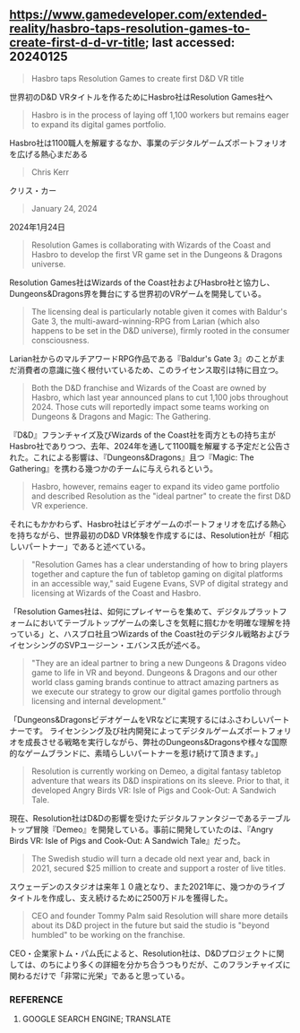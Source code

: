 ## https://www.gamedeveloper.com/extended-reality/hasbro-taps-resolution-games-to-create-first-d-d-vr-title; last accessed: 20240125

> Hasbro taps Resolution Games to create first D&D VR title

世界初のD&D VRタイトルを作るためにHasbro社はResolution Games社へ

> Hasbro is in the process of laying off 1,100 workers but remains eager to expand its digital games portfolio.

Hasbro社は1100職人を解雇するなか、事業のデジタルゲームズポートフォリオを広げる熱心まだある

> Chris Kerr

クリス・カー

> January 24, 2024

2024年1月24日

> Resolution Games is collaborating with Wizards of the Coast and Hasbro to develop the first VR game set in the Dungeons & Dragons universe.

Resolution Games社はWizards of the Coast社およびHasbro社と協力し、Dungeons&Dragons界を舞台にする世界初のVRゲームを開発している。

> The licensing deal is particularly notable given it comes with Baldur's Gate 3, the multi-award-winning-RPG from Larian (which also happens to be set in the D&D universe), firmly rooted in the consumer consciousness.

Larian社からのマルチアワードRPG作品である『Baldur's Gate 3』のことがまだ消費者の意識に強く根付いているため、このライセンス取引は特に目立つ。

> Both the D&D franchise and Wizards of the Coast are owned by Hasbro, which last year announced plans to cut 1,100 jobs throughout 2024. Those cuts will reportedly impact some teams working on Dungeons & Dragons and Magic: The Gathering.

『D&D』フランチャイズ及びWizards of the Coast社を両方ともの持ち主がHasbro社でありつつ、去年、2024年を通して1100職を解雇する予定だと公告された。これによる影響は、『Dungeons&Dragons』且つ『Magic: The Gathering』を携わる幾つかのチームに与えられるという。

> Hasbro, however, remains eager to expand its video game portfolio and described Resolution as the "ideal partner" to create the first D&D VR experience.

それにもかかわらず、Hasbro社はビデオゲームのポートフォリオを広げる熱心を持ちながら、世界最初のD&D VR体験を作成するには、Resolution社が「相応しいパートナー」であると述べている。

> "Resolution Games has a clear understanding of how to bring players together and capture the fun of tabletop gaming on digital platforms in an accessible way," said Eugene Evans, SVP of digital strategy and licensing at Wizards of the Coast and Hasbro.

「Resolution Games社は、如何にプレイヤーらを集めて、デジタルプラットフォームにおいてテーブルトップゲームの楽しさを気軽に掴むかを明確な理解を持っている」と、ハスブロ社且つWizards of the Coast社のデジタル戦略およびライセンシングのSVPユージーン・エバンス氏が述べる。

> "They are an ideal partner to bring a new Dungeons & Dragons video game to life in VR and beyond. Dungeons & Dragons and our other world class gaming brands continue to attract amazing partners as we execute our strategy to grow our digital games portfolio through licensing and internal development."

「Dungeons&DragonsビデオゲームをVRなどに実現するにはふさわしいパートナーです。 ライセンシング及び社内開発によってデジタルゲームズポートフォリオを成長させる戦略を実行しながら、弊社のDungeons&Dragonsや様々な国際的なゲームブランドに、素晴らしいパートナーを惹け続けて頂きます。」


> Resolution is currently working on Demeo, a digital fantasy tabletop adventure that wears its D&D inspirations on its sleeve. Prior to that, it developed Angry Birds VR: Isle of Pigs and Cook-Out: A Sandwich Tale.

現在、Resolution社はD&Dの影響を受けたデジタルファンタジーであるテーブルトップ冒険『Demeo』を開発している。事前に開発していたのは、『Angry Birds VR: Isle of Pigs and Cook-Out: A Sandwich Tale』だった。

> The Swedish studio will turn a decade old next year and, back in 2021, secured $25 million to create and support a roster of live titles.

スウェーデンのスタジオは来年１０歳となり、また2021年に、幾つかのライブタイトルを作成し、支え続けるために2500万ドルを獲得した。

> CEO and founder Tommy Palm said Resolution will share more details about its D&D project in the future but said the studio is "beyond humbled" to be working on the franchise.

CEO・企業家トム・パム氏によると、Resolution社は、D&Dプロジェクトに関しては、のちにより多くの詳細を分かち合うつもりだが、このフランチャイズに関わるだけで「非常に光栄」であると思っている。

### REFERENCE

1) GOOGLE SEARCH ENGINE; TRANSLATE